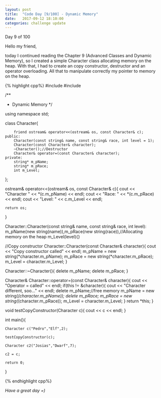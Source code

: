 ```yaml
---
layout: post
title:  "Code Day [9/100] - Dynamic Memory"
date:   2017-09-12 18:10:00
categories: challenge update
---
```


Day 9 of 100

Hello my friend,

today I continued reading the Chapter 9 (Advanced Classes and Dynamic Memory), so I created a simple Character class allocating memory on the heap. With that, I had to create an copy constructor, destructor and an operator overloading. All that to manipulate correctly my pointer to memory on the heap.

{% highlight cpp%}
#include <iostream>
#include <string>

/**
 * Dynamic Memory
 */

using namespace std;

class Character{

		friend ostream& operator<<(ostream& os, const Character& c);
	public:
		Character(const string& name, const string& race, int level = 1);
		Character(const Character& character);
		~Character();//Destructor
		Character& operator=(const Character& character);
	private:
		string* m_pName;
		string* m_pRace;
		int m_Level;

};

ostream& operator<<(ostream& os, const Character& c){
	cout << "Character " << *(c.m_pName) << endl;
	cout << "Race: " << *(c.m_pRace) << endl;
	cout << "Level: " << c.m_Level << endl;

	return os;
}

Character::Character(const string& name, const string& race, int level):
	m_pName(new string(name)),m_pRace(new string(race)),//Allocating memory on the heap
	m_Level(level){}

//Copy constructor
Character::Character(const Character& character){
	cout << "Copy constructor called" << endl;
	m_pName = new string(*character.m_pName);
	m_pRace = new string(*character.m_pRace);
	m_Level = character.m_Level;
}

Character::~Character(){
	delete m_pName;
	delete m_pRace;
}

Character& Character::operator=(const Character& character){
	cout << "Operator = called" << endl;
	if(this != &character){
		cout << "Character different, soo..." << endl;
		delete m_pName;//free memory
		m_pName = new string(*(character.m_pName));
		delete m_pRace;
		m_pRace = new string(*(character.m_pRace));
		m_Level = character.m_Level;
	}
	return *this;
}

void testCopyConstructor(Character c){
	cout << c << endl;
}

int main(){

	Character c("Pedro","Elf",2);

	testCopyConstructor(c);

	Character c2("Josias","Dwarf",7);

	c2 = c;

	return 0;
}

{% endhighlight cpp%}

_Have a great day =)_
